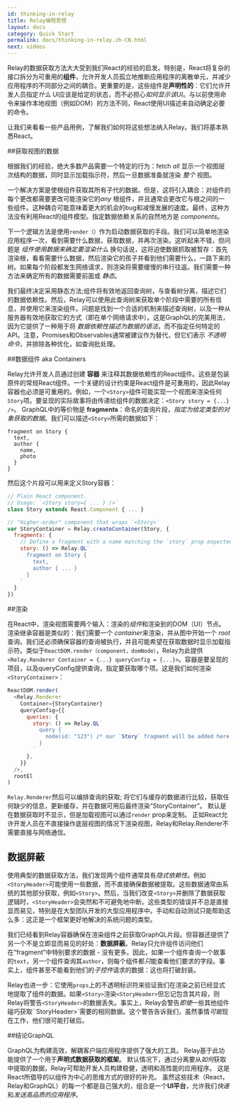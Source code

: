 ```yaml
---
id: thinking-in-relay
title: Relay编程思想
layout: docs
category: Quick Start
permalink: docs/thinking-in-relay.zh-CN.html
next: videos
---
```


Relay的数据获取方法大大受到我们React的经验的启发。特别是，React将复杂的接口拆分为可重用的**组件**，允许开发人员孤立地推断应用程序的离散单元，并减少应用程序的不同部分之间的耦合。更重要的是，这些组件是**声明性的**：它们允许开发人员指定*什么* UI应该是给定的状态，而不必担心*如何显示该UI*。与以前使用命令来操作本地视图（例如DOM）的方法不同，React使用UI描述来自动确定必要的命令。

让我们来看看一些产品用例，了解我们如何将这些想法纳入Relay。我们将基本熟悉React。

##获取视图的数据

根据我们的经验，绝大多数产品需要一个特定的行为：fetch *all* 显示一个视图层次结构的数据，同时显示加载指示符，然后一旦数据准备就渲染 *整个* 视图。

一个解决方案是使根组件获取其所有子代的数据。但是，这将引入耦合：对组件的每个更改都需要更改可能渲染它的*any* 根组件，并且通常会更改它与根之间的一些组件。这种耦合可能意味着更大的机会的bug和减慢发展的速度。最终，这种方法没有利用React的组件模型。指定数据依赖关系的自然地方是 *components*。

下一个逻辑方法是使用`render（）`作为启动数据获取的手段。我们可以简单地渲染应用程序一次，看到需要什么数据，获取数据，并再次渲染。这听起来不错，但问题是 *组件使用数据来确定要渲染什么* 换句话说，这将迫使数据抓取被暂存：首先渲染根，看看需要什么数据，然后渲染它的孩子并看到他们需要什么，一路下来的树。如果每个阶段都发生网络请求，则渲染将需要缓慢的串行往返。我们需要一种方法来确定所有的数据需要前面或 *静态*。

我们最终决定采用静态方法;组件将有效地返回查询树，与查看树分离，描述它们的数据依赖性。然后，Relay可以使用此查询树来获取单个阶段中需要的所有信息，并使用它来渲染组件。问题是找到一个合适的机制来描述查询树，以及一种从服务器有效地获取它的方式（即在单个网络请求中）。这是GraphQL的完美用法，因为它提供了一种用于将 *数据依赖性描述为数据的语法*，而不指定任何特定的API。注意，Promises和Observables通常被建议作为替代，但它们表示 *不透明命令*，并排除各种优化，如查询批处理。

##数据组件 aka Containers

Relay允许开发人员通过创建 **容器** 来注释其数据依赖性的React组件。这些是包装原件的常规React组件。一个关键的设计约束是React组件是可重用的，因此Relay容器也必须是可重用的。例如，一个`<Story>`组件可能实现一个视图来渲染任何`Story`项。要呈现的实际故事将由传递给组件的数据决定：`<Story story = {...} />`。 GraphQL中的等价物是 **fragments**：命名的查询片段，*指定为给定类型的对象获取的数据*。我们可以描述`<Story>`所需的数据如下：

```
fragment on Story {
  text,
  author {
    name,
    photo
  }
}
```

然后这个片段可以用来定义Story容器：

```javascript
// Plain React component.
// Usage: `<Story story={ ... } />`
class Story extends React.Component { ... }

// "Higher-order" component that wraps `<Story>`
var StoryContainer = Relay.createContainer(Story, {
  fragments: {
    // Define a fragment with a name matching the `story` prop expected above
    story: () => Relay.QL`
      fragment on Story {
        text,
        author { ... }
      }
    `
  }
})
```

##渲染

在React中，渲染视图需要两个输入：渲染的*组件*和渲染到的DOM（UI）节点。渲染继承容器是类似的：我们需要一个 *container*来渲染，并从图中开始一个 *root* 查询。我们还必须确保容器的查询被执行，并且可能希望在获取数据时显示加载指示符。类似于`ReactDOM.render（component，domNode）`，Relay为此提供`<Relay.Renderer Container = {...} queryConfig = {...}>`。容器是要呈现的项目，以及queryConfig提供查询，指定要获取哪个项。这是我们如何渲染`<StoryContainer>`：

```javascript
ReactDOM.render(
  <Relay.Renderer
    Container={StoryContainer}
    queryConfig={{
      queries: {
        story: () => Relay.QL`
          query {
            node(id: "123") /* our `Story` fragment will be added here */
          }
        `
      },
    }}
  />,
  rootEl
)
```

`Relay.Renderer`然后可以编排查询的获取; 将它们与缓存的数据进行比较，获取任何缺少的信息，更新缓存，并在数据可用后最终渲染“StoryContainer”。 默认是在数据获取时不显示，但是加载视图可以通过`render` prop来定制。 正如React允许开发人员在不直接操作底层视图的情况下渲染视图，Relay和Relay.Renderer不需要直接与网络通信。

## 数据屏蔽

使用典型的数据获取方法，我们发现两个组件通常具有*隐式依赖性*。例如`<StoryHeader>`可能使用一些数据，而不直接确保数据被提取。这些数据通常由系统的其他部分获取，例如`<Story>`。然后，当我们改变`<Story>`并删除了数据获取逻辑时，`<StoryHeader>`会突然和不可避免地中断。这些类型的错误并不总是直接显而易见，特别是在大型团队开发的大型应用程序中。手动和自动测试只能帮助这么多：这正是一个框架更好地解决的系统问题的类型。

我们已经看到Relay容器确保在渲染组件之前获取GraphQL片段。但容器还提供了另一个不是立即显而易见的好处：**数据屏蔽**。Relay只允许组件访问他们在“fragment”中特别要求的数据 - 没有更多。因此，如果一个组件查询一个故事的`text`，另一个组件查询其`author`，则每个组件都*只*能查看他们要求的字段。事实上，组件甚至不能看到他们的*子控件*请求的数据：这也将打破封装。

Relay也进一步：它使用`props`上的不透明标识符来验证我们在渲染之前已经显式地提取了组件的数据。如果`<Story>`渲染`<StoryHeader>`但忘记包含其片段，则Relay将警告`<StoryHeader>`的数据丢失。事实上，Relay会警告*即使*一些其他组件碰巧获取``StoryHeader>`需要的相同数据。这个警告告诉我们，虽然事情*可能*现在工作，他们很可能打破后。


##结论GraphQL

GraphQL为构建高效，解耦客户端应用程序提供了强大的工具。 Relay基于此功能提供了一个用于**声明式数据获取的框架**。 默认情况下，通过分离要从*如何*获取中提取的数据，Relay可帮助开发人员构建稳健，透明和高性能的应用程序。 这是React所倡导的以组件为中心的思维方式的很好的补充。 虽然这些技术（React，Relay和GraphQL）的每一个都是自己强大的，组合是一个**UI平台**，允许我们*快速*和*发送高品质的应用程序*。
